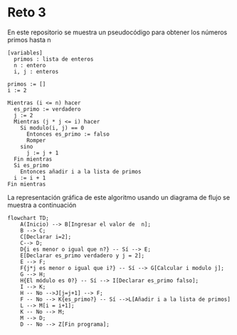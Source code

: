# Reto 3 

En este repositorio se muestra un pseudocódigo para obtener los números primos hasta n

```pseudocode
[variables]
  primos : lista de enteros
  n : entero
  i, j : enteros

primos := []
i := 2

Mientras (i <= n) hacer
  es_primo := verdadero
  j := 2
  Mientras (j * j <= i) hacer
    Si modulo(i, j) == 0
      Entonces es_primo := falso
      Romper
    sino
      j := j + 1
  Fin mientras
  Si es_primo
    Entonces añadir i a la lista de primos
  i := i + 1
Fin mientras
```

La representación gráfica de este algoritmo usando un diagrama de flujo se muestra a continuación

```mermaid
flowchart TD;
    A(Inicio) --> B[Ingresar el valor de  n];
    B --> C;
    C[Declarar i=2];
    C--> D;
    D{i es menor o igual que n?} -- Sí --> E;
    E[Declarar es_primo verdadero y j = 2];
    E --> F;
    F{j*j es menor o igual que i?} -- Sí --> G[Calcular i modulo j];
    G --> H;
    H{El módulo es 0?} -- Sí --> I[Declarar es_primo falso];
    I --> K;
    H -- No -->J[j=j+1] --> F;
    F -- No --> K{es_primo?} -- Sí -->L[Añadir i a la lista de primos]
    L --> M[i = i+1];
    K -- No --> M;
    M --> D;
    D -- No --> Z[Fin programa];
```
